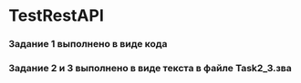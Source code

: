 # TestRestAPI

### **Задание 1 выполнено в виде кода**

### **Задание 2 и 3 выполнено в виде текста в файле Task2_3.зва**
